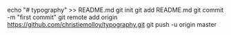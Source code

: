 echo "# typography" >> README.md
git init
git add README.md
git commit -m "first commit"
git remote add origin https://github.com/christiemolloy/typography.git
git push -u origin master

